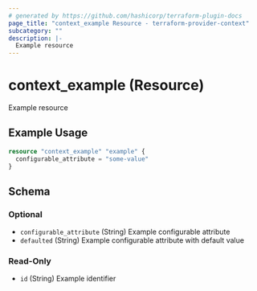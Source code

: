```yaml
---
# generated by https://github.com/hashicorp/terraform-plugin-docs
page_title: "context_example Resource - terraform-provider-context"
subcategory: ""
description: |-
  Example resource
---
```


# context_example (Resource)

Example resource

## Example Usage

```terraform
resource "context_example" "example" {
  configurable_attribute = "some-value"
}
```

<!-- schema generated by tfplugindocs -->

## Schema

### Optional

- `configurable_attribute` (String) Example configurable attribute
- `defaulted` (String) Example configurable attribute with default value

### Read-Only

- `id` (String) Example identifier
